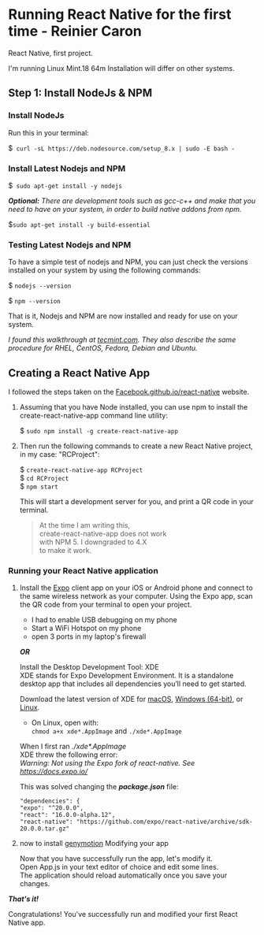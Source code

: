 # Running React Native for the first time - Reinier Caron
React Native, first project.

I'm running Linux Mint.18 64m Installation will differ on other systems.

## Step 1: Install NodeJs & NPM

### Install NodeJs

Run this in your terminal:

$``` curl -sL https://deb.nodesource.com/setup_8.x | sudo -E bash -```

### Install Latest Nodejs and NPM

$``` sudo apt-get install -y nodejs```

***_Optional:_*** _There are development tools such as gcc-c++ and make that you need to have on your system, in order to build native addons from npm._

$```sudo apt-get install -y build-essential```

### Testing Latest Nodejs and NPM

To have a simple test of nodejs and NPM, you can just check the versions installed on your system by using the following commands:

$ ```nodejs --version```

$ ```npm --version```

That is it, Nodejs and NPM are now installed and ready for use on your system.

_I found this walkthrough at [tecmint.com](https://www.tecmint.com/install-nodejs-npm-in-centos-ubuntu/). They also describe the same procedure for RHEL, CentOS, Fedora, Debian and Ubuntu._

## Creating a React Native App

I followed the steps taken on the [Facebook.github.io/react-native](https://facebook.github.io/react-native/docs/getting-started.html) website.

 1. Assuming that you have Node installed, you can use npm to install the create-react-native-app command line utility:
 
    $ ```sudo npm install -g create-react-native-app```  
     
 2. Then run the following commands to create a new React Native project, in my case: "RCProject":
 
    $ ```create-react-native-app RCProject```  
    $ ```cd RCProject```  
    $ ```npm start```  
    
    This will start a development server for you, and print a QR code in your terminal.
     > At the time I am writing this,  
     create-react-native-app does not work  
     with NPM 5. I downgraded to 4.X  
     to make it work. 
    
### Running your React Native application

1. Install the [Expo](https://expo.io/) client app on your iOS or Android phone and connect to the same wireless network as your computer.
   Using the Expo app, scan the QR code from your terminal to open your project.  
     * I had to enable USB debugging on my phone
     * Start a WiFi Hotspot on my phone
     * open 3 ports in my laptop's firewall
     
   ***_OR_***
   
   Install the Desktop Development Tool: XDE  
   XDE stands for Expo Development Environment. It is a standalone desktop app that includes all dependencies you’ll need to get started.
   
   Download the latest version of XDE for [macOS](https://xde-updates.exponentjs.com/download/mac), [Windows (64-bit)](https://xde-updates.exponentjs.com/download/mac), or [Linux](https://xde-updates.exponentjs.com/download/linux-x86_64).

   * On Linux, open with:  
  ```chmod a+x xde*.AppImage``` and ```./xde*.AppImage```  
  
   When I first ran _./xde*.AppImage_  
   XDE threw the following error:  
   _Warning: Not using the Expo fork of react-native. See https://docs.expo.io/_
  
   This was solved changing the ***package.json*** file:
   ```
   "dependencies": {
   "expo": "^20.0.0",
   "react": "16.0.0-alpha.12",
   "react-native": "https://github.com/expo/react-native/archive/sdk-20.0.0.tar.gz"
   ```

2. now to install [genymotion](https://www.genymotion.com) Modifying your app  

   Now that you have successfully run the app, let's modify it.  
   Open App.js in your text editor of choice and edit some lines.  
   The application should reload automatically once you save your changes.  
   
***That's it!***

Congratulations! You've successfully run and modified your first React Native app.
